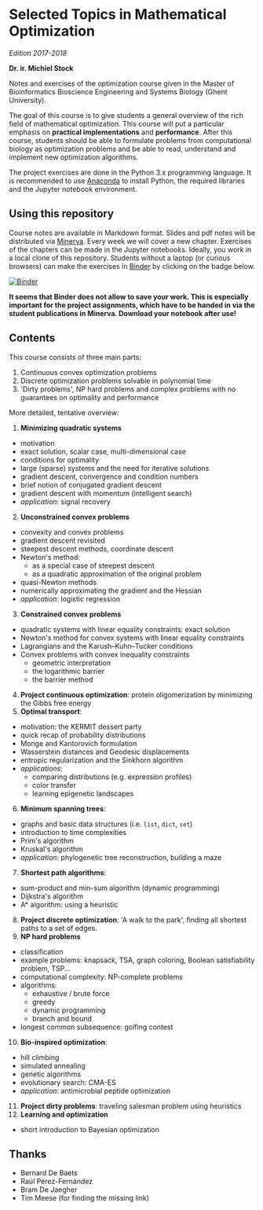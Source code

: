# Selected Topics in Mathematical Optimization

*Edition 2017-2018*

**Dr. ir. Michiel Stock**

Notes and exercises of the optimization course given in the Master of Bioinformatics Bioscience Engineering and Systems Biology (Ghent University).

The goal of this course is to give students a general overview of the rich field of mathematical optimization. This course will put a particular emphasis on **practical implementations** and **performance**. After this course, students should be able to formulate problems from computational biology as optimization problems and be able to read, understand and implement new optimization algorithms.

The project exercises are done in the Python 3.x programming language. It is recommended to use [Anaconda](https://anaconda.org/anaconda/python) to install Python, the required libraries and the Jupyter notebook environment.

## Using this repository

Course notes are available in Markdown format. Slides and pdf notes will be distributed via [Minerva](http://minerva.ugent.be/). Every week we will cover a new chapter. Exercises of the chapters can be made in the Jupyter notebooks. Ideally, you work in a local clone of this repository. Students without a laptop (or curious browsers) can make the exercises in [Binder](https://mybinder.org/) by clicking on the badge below.

[![Binder](https://mybinder.org/badge.svg)](https://mybinder.org/v2/gh/MichielStock/SelectedTopicsOptimization/master)

**It seems that Binder does not allow to save your work. This is especially important for the project assignments, which have to be handed in via the student publications in Minerva. Download your notebook after use!**

## Contents

This course consists of three main parts:
1. Continuous convex optimization problems
2. Discrete optimization problems solvable in polynomial time
3. 'Dirty problems', NP hard problems and complex problems with no guarantees on optimality and performance

More detailed, tentative overview:

1. **Minimizing quadratic systems**
  - motivation
  - exact solution, scalar case, multi-dimensional case
  - conditions for optimality
  - large (sparse) systems and the need for iterative solutions
  - gradient descent, convergence and condition numbers
  - brief notion of conjugated gradient descent
  - gradient descent with momentum (intelligent search)
  - *application*: signal recovery
2. **Unconstrained convex problems**
  - convexity and convex problems
  - gradient descent revisited
  - steepest descent methods, coordinate descent
  - Newton's method:
    - as a special case of steepest descent
    - as a quadratic approximation of the original problem
  - quasi-Newton methods
  - numerically approximating the gradient and the Hessian
  - *application*: logistic regression
3. **Constrained convex problems**
  - quadratic systems with linear equality constraints: exact solution
  - Newton's method for convex systems with linear equality constraints
  - Lagrangians and the Karush–Kuhn–Tucker conditions
  - Convex problems with convex inequality constraints
    - geometric interpretation
    - the logarithmic barrier
    - the barrier method
4. **Project continuous optimization**: protein oligomerization by minimizing the Gibbs free energy
5. **Optimal transport**:
  - motivation: the KERMIT dessert party
  - quick recap of probability distributions
  - Monge and Kantorovich formulation
  - Wasserstein distances and Geodesic displacements
  - entropic regularization and the Sinkhorn algorithm
  - *applications*:
    - comparing distributions (e.g. expression profiles)
    - color transfer
    - learning epigenetic landscapes
6. **Minimum spanning trees**:
  - graphs and basic data structures (i.e. `list`, `dict`, `set`)
  - introduction to time complexities
  - Prim's algorithm
  - Kruskal's algorithm
  - *application*: phylogenetic tree reconstruction, building a maze
7. **Shortest path algorithms**:
  - sum-product and min-sum algorithm (dynamic programming)
  - Dijkstra's algorithm
  - A* algorithm: using a heuristic
8. **Project discrete optimization**: 'A walk to the park', finding all shortest paths to a set of edges.
9. **NP hard problems**
  - classification
  - example problems: knapsack, TSA, graph coloring, Boolean satisfiability problem, TSP...
  - computational complexity: NP-complete problems
  - algorithms:
    - exhaustive / brute force
    - greedy
    - dynamic programming
    - branch and bound
  - longest common subsequence: golfing contest
10. **Bio-inspired optimization**:
  - hill climbing
  - simulated annealing
  - genetic algorithms
  - evolutionary search: CMA-ES
  - *application*: antimicrobial peptide optimization
11. **Project dirty problems**: traveling salesman problem using heuristics
12. **Learning and optimization**
  - short introduction to Bayesian optimization


## Thanks

- Bernard De Baets
- Raúl Pérez-Fernández
- Bram De Jaegher
- Tim Meese (for finding the missing link)
